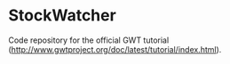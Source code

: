 # StockWatcher
Code repository for the official GWT tutorial (http://www.gwtproject.org/doc/latest/tutorial/index.html).
